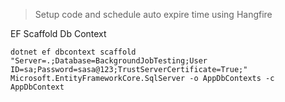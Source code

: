 > Setup code and schedule auto expire time using Hangfire

EF Scaffold Db Context
```
dotnet ef dbcontext scaffold "Server=.;Database=BackgroundJobTesting;User ID=sa;Password=sasa@123;TrustServerCertificate=True;" Microsoft.EntityFrameworkCore.SqlServer -o AppDbContexts -c AppDbContext

```
